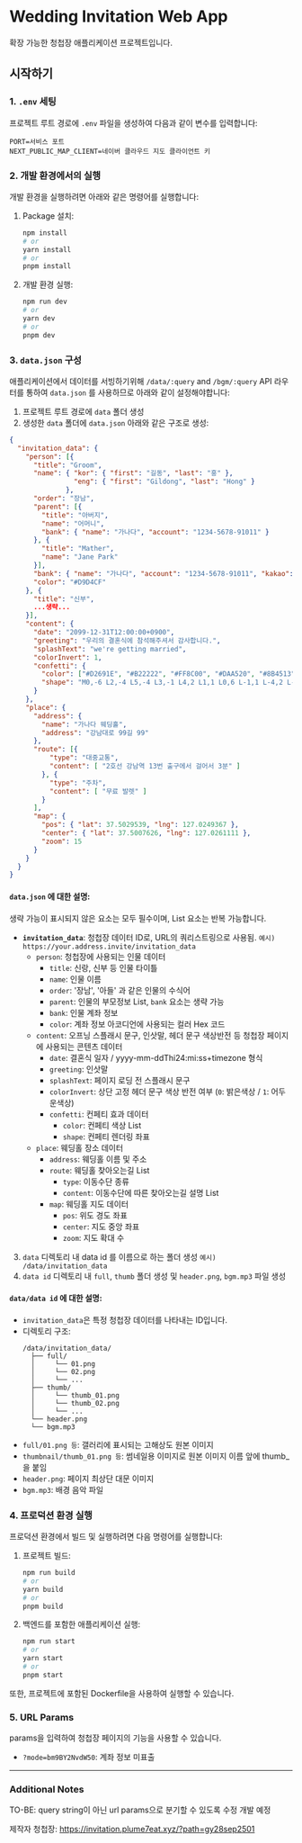 # Wedding Invitation Web App

확장 가능한 청첩장 애플리케이션 프로젝트입니다.

## 시작하기

### 1. `.env` 세팅

프로젝트 루트 경로에 `.env` 파일을 생성하여 다음과 같이 변수를 입력합니다:

```env
PORT=서비스 포트
NEXT_PUBLIC_MAP_CLIENT=네이버 클라우드 지도 클라이언트 키
```

### 2. 개발 환경에서의 실행

개발 환경을 실행하려면 아래와 같은 명령어를 실행합니다:

1. Package 설치:
   ```bash
   npm install
   # or
   yarn install
   # or
   pnpm install
   ```

2. 개발 환경 실행:
   ```bash
   npm run dev
   # or
   yarn dev
   # or
   pnpm dev
   ```

### 3. `data.json` 구성

애플리케이션에서 데이터를 서빙하기위해 `/data/:query` and `/bgm/:query` API 라우터를 통하여 `data.json` 를 사용하므로 아래와 같이 설정해야합니다:

1. 프로젝트 루트 경로에 `data` 폴더 생성
2. 생성한 `data` 폴더에 `data.json` 아래와 같은 구조로 생성:

```json
{
  "invitation_data": {
    "person": [{ 
      "title": "Groom",
      "name": { "kor": { "first": "길동", "last": "홍" },
                "eng": { "first": "Gildong", "last": "Hong" }
              },
      "order": "장남",
      "parent": [{
        "title": "아버지",
        "name": "어머니",
        "bank": { "name": "가나다", "account": "1234-5678-91011" }
      }, {
        "title": "Mather",
        "name": "Jane Park"
      }],
      "bank": { "name": "가나다", "account": "1234-5678-91011", "kakao": "https://own_kakaopay_link" },
      "color": "#D9D4CF"
    }, {
      "title": "신부",
      ...생략...
    }],
    "content": {
      "date": "2099-12-31T12:00:00+0900",
      "greeting": "우리의 결혼식에 참석해주셔서 감사합니다.",
      "splashText": "we're getting married",
      "colorInvert": 1,
      "confetti": {
        "color": ["#D2691E", "#B22222", "#FF8C00", "#DAA520", "#8B4513"],
        "shape": "M0,-6 L2,-4 L5,-4 L3,-1 L4,2 L1,1 L0,6 L-1,1 L-4,2 L-3,-1 L-5,-4 L-2,-4 Z"
      }
    },
    "place": {
      "address": {
        "name": "가나다 웨딩홀",
        "address": "강남대로 99길 99"
      },
      "route": [{
          "type": "대중교통",
          "content": [ "2호선 강남역 13번 출구에서 걸어서 3분" ]
        }, {
          "type": "주차",
          "content": [ "무료 발렛" ]
        }
      ],
      "map": {
        "pos": { "lat": 37.5029539, "lng": 127.0249367 },
        "center": { "lat": 37.5007626, "lng": 127.0261111 },
        "zoom": 15
      }
    }
  }
}
```

#### `data.json` 에 대한 설명:
생략 가능이 표시되지 않은 요소는 모두 필수이며, List 요소는 반복 가능합니다.
- **`invitation_data`**: 청첩장 데이터 ID로, URL의 쿼리스트링으로 사용됨. `예시) https://your.address.invite/invitation_data`
  - `person`: 청첩장에 사용되는 인물 데이터
    - `title`: 신랑, 신부 등 인물 타이틀
    - `name`: 인물 이름
    - `order`: '장남', '아들' 과 같은 인물의 수식어
    - `parent`: 인물의 부모정보 List, `bank` 요소는 생략 가능
    - `bank`: 인물 계좌 정보
    - `color`: 계좌 정보 아코디언에 사용되는 컬러 Hex 코드
  - `content`: 오프닝 스플래시 문구, 인삿말, 헤더 문구 색상반전 등 청첩장 페이지에 사용되는 콘텐츠 데이터
    - `date`: 결혼식 일자 / yyyy-mm-ddThi24:mi:ss+timezone 형식
    - `greeting`: 인삿말
    - `splashText`: 페이지 로딩 전 스플래시 문구
    - `colorInvert`: 상단 고정 헤더 문구 색상 반전 여부 (`0`: 밝은색상 / `1`: 어두운색상)
    - `confetti`: 컨페티 효과 데이터
        - `color`: 컨페티 색상 List
        - `shape`: 컨페티 렌더링 좌표
  - `place`: 웨딩홀 장소 데이터
    - `address`: 웨딩홀 이름 및 주소
    - `route`: 웨딩홀 찾아오는길 List
        - `type`: 이동수단 종류
        - `content`: 이동수단에 따른 찾아오는길 설명 List
    - `map`: 웨딩홀 지도 데이터
        - `pos`: 위도 경도 좌표
        - `center`: 지도 중앙 좌표
        - `zoom`: 지도 확대 수

3. `data` 디렉토리 내 data id 를 이름으로 하는 폴더 생성 `예시) /data/invitation_data`
4. `data id` 디렉토리 내 `full`, `thumb` 폴더 생성 및 `header.png`, `bgm.mp3` 파일 생성

#### `data/data id` 에 대한 설명:
   - `invitation_data`은 특정 청첩장 데이터를 나타내는 ID입니다.
   - 디렉토리 구조:
     ```
     /data/invitation_data/
       ├── full/
       │     └── 01.png
       │     └── 02.png
       │     └── ...
       ├── thumb/
       │     └── thumb_01.png
       │     └── thumb_02.png
       │     └── ...
       └── header.png
       └── bgm.mp3
     ```
   - `full/01.png 등`: 갤러리에 표시되는 고해상도 원본 이미지
   - `thumbnail/thumb_01.png 등`: 썸네일용 이미지로 원본 이미지 이름 앞에 thumb_ 을 붙임
   - `header.png`: 페이지 최상단 대문 이미지
   - `bgm.mp3`: 배경 음악 파일

### 4. 프로덕션 환경 실행

프로덕션 환경에서 빌드 및 실행하려면 다음 명령어를 실행합니다:

1. 프로젝트 빌드:
   ```bash
   npm run build
   # or
   yarn build
   # or
   pnpm build
   ```

2. 백엔드를 포함한 애플리케이션 실행:
   ```bash
   npm run start
   # or
   yarn start
   # or
   pnpm start
   ```

또한, 프로젝트에 포함된 Dockerfile을 사용하여 실행할 수 있습니다.

### 5. URL Params
params을 입력하여 청첩장 페이지의 기능을 사용할 수 있습니다.

- `?mode=bm9BY2NvdW50`: 계좌 정보 미표출
---

### Additional Notes
TO-BE: query string이 아닌 url params으로 분기할 수 있도록 수정 개발 예정

제작자 청첩장: https://invitation.plume7eat.xyz/?path=gy28sep2501